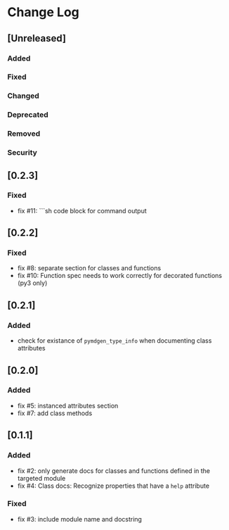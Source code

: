 # Change Log

## [Unreleased]
### Added
### Fixed
### Changed
### Deprecated
### Removed
### Security

## [0.2.3]

### Fixed

- fix #11: ```sh code block for command output

## [0.2.2]

### Fixed

- fix #8: separate section for classes and functions
- fix #10: Function spec needs to work correctly for decorated functions (py3 only)

## [0.2.1]

### Added

- check for existance of `pymdgen_type_info` when documenting class attributes

## [0.2.0]

### Added

- fix #5: instanced attributes section
- fix #7: add class methods

## [0.1.1]

### Added

- fix #2: only generate docs for classes and functions defined in the targeted module
- fix #4: Class docs: Recognize properties that have a `help` attribute

### Fixed

- fix #3: include module name and docstring


